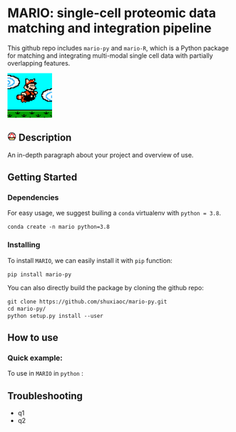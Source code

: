 # MARIO: single-cell proteomic data matching and integration pipeline

This github repo includes `mario-py` and `mario-R`, which is a Python package for matching and integrating multi-modal single cell data with partially overlapping features.


<img src="https://github.com/shuxiaoc/mario-py/blob/main/media/giphy_mario.gif" width="100" height="100">


## <img src="https://github.com/shuxiaoc/mario-py/blob/main/media/red.png" width="20" height="20"> Description

An in-depth paragraph about your project and overview of use.

## Getting Started

### Dependencies

For easy usage, we suggest builing a ```conda``` virtualenv with ```python = 3.8```.

```{bash}
conda create -n mario python=3.8
```

### Installing

To install ```MARIO```, we can easily install it with ```pip``` function:

```{bash}
pip install mario-py
```

You can also directly build the package by cloning the github repo:

```{bash}
git clone https://github.com/shuxiaoc/mario-py.git
cd mario-py/
python setup.py install --user
```

## How to use

### Quick example:

To use in ```MARIO``` in ```python``` :

## Troubleshooting

* q1
* q2
